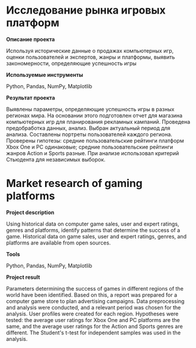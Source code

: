 # Исследование рынка игровых платформ #

**Описание проекта**

Используя исторические данные о продажах компьютерных игр, оценки пользователей и экспертов, жанры и платформы, выявить закономерности, определяющие успешность игры

**Используемые инструменты**

Python, Pandas, NumPy, Matplotlib

**Результат проекта**

Выявлены параметры, определяющие успешность игры в разных регионах мира. На основании этого подготовлен отчет для магазина компьютерных игр для планирования рекламных кампаний. Проведена предобработка данных, анализ. Выбран актуальный период для анализа. Составлены портреты пользователей каждого региона. Проверены гипотезы: средние пользовательские рейтинги платформ Xbox One и PC одинаковые; средние пользовательские рейтинги жанров Action и Sports разные. При анализе использовал критерий Стьюдента для независимых выборок.

# Market research of gaming platforms #

**Project description**

Using historical data on computer game sales, user and expert ratings, genres and platforms, identify patterns that determine the success of a game. Historical data on game sales, user and expert ratings, genres, and platforms are available from open sources.

**Tools**

Python, Pandas, NumPy, Matplotlib

**Project result**

Parameters determining the success of games in different regions of the world have been identified. Based on this, a report was prepared for a computer game store to plan advertising campaigns. Data preprocessing and analysis were conducted, and a relevant period was chosen for the analysis. User profiles were created for each region. Hypotheses were tested: the average user ratings for Xbox One and PC platforms are the same, and the average user ratings for the Action and Sports genres are different. The Student's t-test for independent samples was used in the analysis.

